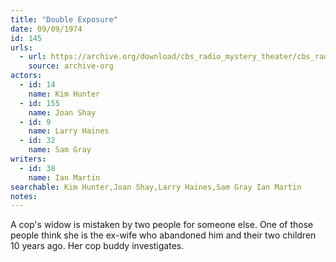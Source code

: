 ```yaml
---
title: "Double Exposure"
date: 09/09/1974
id: 145
urls: 
  - url: https://archive.org/download/cbs_radio_mystery_theater/cbs_radio_mystery_theater-0101-0150.zip/cbs_radio_mystery_theater-0101-0150%2Fcbsrmt_0145_double_exposure.mp3
    source: archive-org
actors:  
  - id: 14
    name: Kim Hunter  
  - id: 155
    name: Joan Shay  
  - id: 9
    name: Larry Haines  
  - id: 32
    name: Sam Gray
writers:  
  - id: 38
    name: Ian Martin
searchable: Kim Hunter,Joan Shay,Larry Haines,Sam Gray Ian Martin
notes:  
---
```

A cop's widow is mistaken by two people for someone else. One of those people think she is the ex-wife who abandoned him and their two children 10 years ago. Her cop buddy investigates.